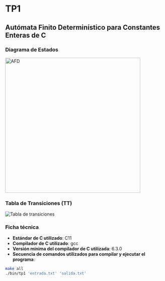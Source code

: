 # TP1
## Autómata Finito Determinístico para Constantes Enteras de C

### Diagrama de Estados

<img width="429" alt="AFD" src="https://github.com/user-attachments/assets/dd80a53b-48cb-4a81-95e8-e2258cfdfc19"/>


### Tabla de Transiciones (TT)
![Tabla de transiciones](https://github.com/user-attachments/assets/c9ae1953-b13f-4f3a-a340-54454c7bb2f0)


### Ficha técnica
- **Estándar de C utilizado**: C11
- **Compilador de C utilizado**: gcc
- **Versión mínima del compilador de C utilizada**: 6.3.0
- **Secuencia de comandos utilizados para compilar y ejecutar el programa**:
```bash
make all
./bin/tp1 'entrada.txt' 'salida.txt'
```
